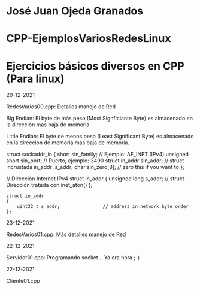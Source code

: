 # José Juan Ojeda Granados
# CPP-EjemplosVariosRedesLinux
# Ejercicios básicos diversos en CPP (Para linux)

20-12-2021

RedesVarios00.cpp: Detalles manejo de Red

Big Endian:
El byte de más peso (Most Signficiante Byte) es almacenado en la dirección más
baja de memoria

Little Endian:
El byte de menos peso (Least Significant Byte) es almacenado en la dirección de
memoria más baja de memoria.

struct sockaddr_in
    {
        short            sin_family;    // Ejemplo: AF_INET (IPv4)
        unsigned short   sin_port;      // Puerto, ejemplo: 3490
        struct in_addr   sin_addr;      // struct incrustada in_addr
                                 .s_addr;
        char             sin_zero[8];   // zero this if you want to
    };

// Dirección Internet IPv4
struct in_addr
    {
        unsigned long s_addr;           // struct - Dirección tratada con inet_aton()
    };

    struct in_addr
    {
        uint32_t s_addr;                // address in network byte order
    };


23-12-2021

RedesVarios01.cpp: Más detalles manejo de Red

22-12-2021

Servidor01.cpp: Programando socket... Ya era hora ;-)

22-12-2021

Cliente01.cpp
